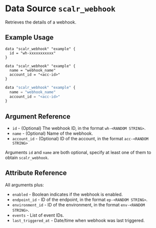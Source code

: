 
# Data Source `scalr_webhook`

Retrieves the details of a webhook.

## Example Usage

```hcl
data "scalr_webhook" "example" {
  id = "wh-xxxxxxxxxxx"
}
```

```hcl
data "scalr_webhook" "example" {
  name = "webhook_name"
  account_id = "<acc-id>"
}
```

```javascript
data "scalr_webhook" "example" {
  name = "webhook_name"
  account_id = "<acc-id>"
}
```

## Argument Reference

* `id` - (Optional) The webhook ID, in the format `wh-<RANDOM STRING>`.
* `name` - (Optional) Name of the webhook.
* `account_id` - (Optional) ID of the account, in the format `acc-<RANDOM STRING>`

Arguments `id` and `name` are both optional, specify at least one of them to obtain `scalr_webhook`.

## Attribute Reference

All arguments plus:

* `enabled` - Boolean indicates if the webhook is enabled. 
* `endpoint_id` - ID of the endpoint, in the format `ep-<RANDOM STRING>`.
* `environment_id` - ID of the environment, in the format `env-<RANDOM STRING>`.
* `events` - List of event IDs.
* `last_triggered_at` - Date/time when webhook was last triggered.
